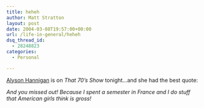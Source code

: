 ```yaml
---
title: heheh
author: Matt Stratton
layout: post
date: 2004-03-08T19:57:00+00:00
url: /life-in-general/heheh
dsq_thread_id:
  - 28248823
categories:
  - Personal

---
```

<a href="http://www.network23.com/hub/ahas/" target="_blank">Alyson Hannigan</a> is on _That 70&#8217;s Show_ tonight&#8230;and she had the best quote:

_And you missed out! Because I spent a semester in France and I do stuff that American girls think is gross!_